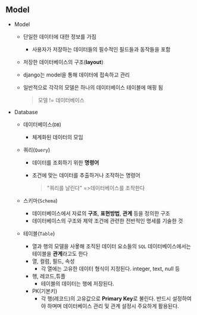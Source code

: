 ## Model

+ Model

  * 단일한 데이터에 대한 정보를 가짐

    * 사용자가 저장하는 데이터들의 필수적인 필드들과 동작들을 포함

  * 저장한 데이터베이스의 구조(**layout**)

  * django는 model을 통해 데이터에 접속하고 관리

  * 일반적으로 각각의 모델은 하나의 데이터베이스 테이블에 매핑 됨

    > 모델 != 데이터베이스
  
+ Database

  * 데이터베이스(`DB`)

    * 체계화된 데이터의 모임

  * 쿼리(`Query`)

    * 데이터를 조회하기 위한 **명령어**

    * 조건에 맞는 데이터를 추출하거나 조작하는 명령어

      > "쿼리를 날린다" =>데이터베이스를 조작한다

  * 스키마(`Schema`)

    * 데이터베이스에서 자료의 **구조**, **표현방법**, **관계** 등을 정의한 구조
    * 데이터베이스의 구조와 제약 조건에 관련한 전반적인 명세를 기술한 것

  * 테이블(`Table`)

    * 열과 행의 모델을 사욯해 조직된 데이터 요소들의 `SQL` 데이터베이스에서는 테이블을 **관계**라고도 한다
    * 열, 컬럼, 필드, 속성
      + 각 열에는 고유한 데이터 형식이 지정된다. integer, text, null 등
    * 행, 레코드,튜플
      + 테이블의 데이터는 행에 저장된다. 
    * PK(기본키) 
      * 각 행(레코드)의 고유값으로 **Primary Key**로 불린다. 반드시 설정하여야 하며며 데이터베이스 관리 및 관계 설정시 주요하게 활용된다.